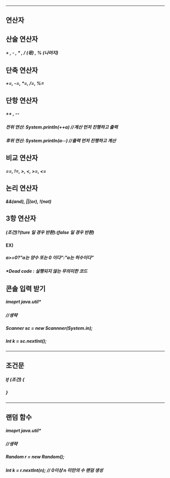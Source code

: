 --------
연산자
--------
  
## 산술 연산자 
##### + , - , * , / (몫) , % (나머지)
  
## 단축 연산자
##### +=, -=, *=, /=, %=
  
## 단항 연산자
##### ++ , --
##### 전위 연산: System.println(++a) //계산 먼저 진행하고 츨력
##### 후위 연산: System.println(a--) //츨력 먼저 진행하고 계산 
  
## 비교 연산자
##### ==, !=, >, <, >=, <= 
  
## 논리 연산자
##### &&(and), ||(or), !(not)
  
## 3항 연산자 
##### (조건)?(ture 일 경우 반환):(false 일 경우 반환)
#### EX)
##### a>=0?"a는 양수 또는 0 이다":"a는 허수이다"
##### *Dead code : 실행되지 않는 무의미한 코드

## 콘솔 입력 받기
##### imoprt java.util* 
##### //생략
##### Scanner sc = new Scannner(System.in);
##### Int k = sc.nextInt();

-------------
조건문
------------
##### If (조건) {
#####  
##### }
-------------
랜덤 함수
-------------
##### imoprt java.util* 
##### //생략
##### Random r = new Random();
##### Int k = r.nextInt(n); // 0이상 n 미만의 수 랜덤 생성







